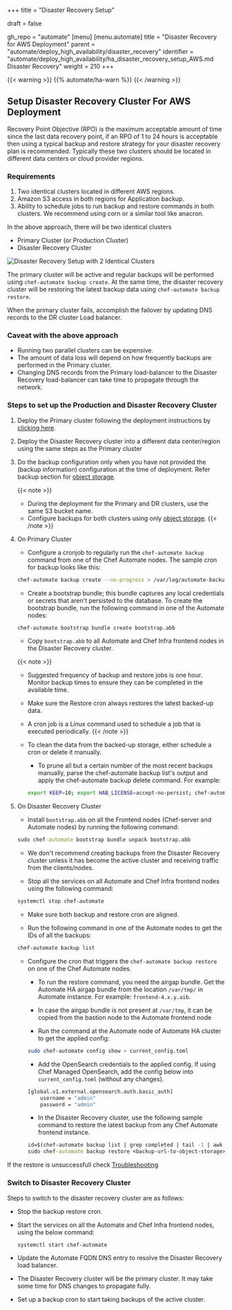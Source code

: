+++
title = "Disaster Recovery Setup"

draft = false

gh_repo = "automate"
[menu]
  [menu.automate]
    title = "Disaster Recovery for AWS Deployment"
    parent = "automate/deploy_high_availability/disaster_recovery"
    identifier = "automate/deploy_high_availability/ha_disaster_recovery_setup_AWS.md Disaster Recovery"
    weight = 210
+++

{{< warning >}}
{{% automate/ha-warn %}}
{{< /warning >}}

## Setup Disaster Recovery Cluster For AWS Deployment

Recovery Point Objective (RPO) is the maximum acceptable amount of time since the last data recovery point, if an RPO of 1 to 24 hours is acceptable then using a typical backup and restore strategy for your disaster recovery plan is recommended.
Typically these two clusters should be located in different data centers or cloud provider regions.

### Requirements

1. Two identical clusters located in different AWS regions.
1. Amazon S3 access in both regions for Application backup.
1. Ability to schedule jobs to run backup and restore commands in both clusters. We recommend using corn or a similar tool like anacron.

In the above approach, there will be two identical clusters

- Primary Cluster (or Production Cluster)
- Disaster Recovery Cluster

![Disaster Recovery Setup with 2 Identical Clusters](/images/automate/DR_AWS_Deployment.png)

The primary cluster will be active and regular backups will be performed using `chef-automate backup create`. At the same time, the disaster recovery cluster will be restoring the latest backup data using `chef-automate backup restore`.

When the primary cluster fails, accomplish the failover by updating DNS records to the DR cluster Load balancer.

### Caveat with the above approach

- Running two parallel clusters can be expensive.
- The amount of data loss will depend on how frequently backups are performed in the Primary cluster.
- Changing DNS records from the Primary load-balancer to the Disaster Recovery load-balancer can take time to propagate through the network.

### Steps to set up the Production and Disaster Recovery Cluster

1. Deploy the Primary cluster following the deployment instructions by [clicking here](/automate/ha_aws_deploy_steps/#deployment).

1. Deploy the Disaster Recovery cluster into a different data center/region using the same steps as the Primary cluster

1. Do the backup configuration only when you have not provided the (backup information) configuration at the time of deployment. Refer backup section for [object storage](/automate/ha_backup_restore_aws_s3/).

    {{< note >}}
    - During the deployment for the Primary and DR clusters, use the same S3 bucket name.
    - Configure backups for both clusters using only [object storage](/automate/ha_backup_restore_aws_s3/).
    {{< /note >}}

1. On Primary Cluster

    - Configure a cronjob to regularly run the `chef-automate backup` command from one of the Chef Automate nodes. The sample cron for backup looks like this:

    ```sh
    chef-automate backup create --no-progress > /var/log/automate-backups.log
    ```

    - Create a bootstrap bundle; this bundle captures any local credentials or secrets that aren't persisted to the database. To create the bootstrap bundle, run the following command in one of the Automate nodes:

    ```sh
    chef-automate bootstrap bundle create bootstrap.abb
    ```

    - Copy `bootstrap.abb` to all Automate and Chef Infra frontend nodes in the Disaster Recovery cluster.

    {{< note >}}
    - Suggested frequency of backup and restore jobs is one hour. Monitor backup times to ensure they can be completed in the available time.
    - Make sure the Restore cron always restores the latest backed-up data.
    - A cron job is a Linux command used to schedule a job that is executed periodically.
    {{< /note >}}

    - To clean the data from the backed-up storage, either schedule a cron or delete it manually.
        - To prune all but a certain number of the most recent backups manually, parse the chef-automate backup list's output and apply the chef-automate backup delete command.
        For example:

        ```sh
        export KEEP=10; export HAB_LICENSE=accept-no-persist; chef-automate backup list --result-json backup.json > /dev/null && hab pkg exec core/jq-static jq "[.result.backups[].id] | sort | reverse | .[]" -rM backup.json | tail -n +$(($KEEP+1)) | xargs -L1 -i chef-automate backup delete --yes {}
        ```

1. On Disaster Recovery Cluster

    - Install `bootstrap.abb` on all the Frontend nodes (Chef-server and Automate nodes) by running the following command:

    ```cmd
    sudo chef-automate bootstrap bundle unpack bootstrap.abb
    ```

    - We don't recommend creating backups from the Disaster Recovery cluster unless it has become the active cluster and receiving traffic from the clients/nodes.

    - Stop all the services on all Automate and Chef Infra frontend nodes using the following command:

    ```sh
    systemctl stop chef-automate
    ```

    - Make sure both backup and restore cron are aligned.

    - Run the following command in one of the Automate nodes to get the IDs of all the backups:

    ```sh
    chef-automate backup list
    ```

    - Configure the cron that triggers the `chef-automate backup restore` on one of the Chef Automate nodes.

        - To run the restore command, you need the airgap bundle. Get the Automate HA airgap bundle from the location `/var/tmp/` in Automate instance. For example: `frontend-4.x.y.aib`.

        - In case the airgap bundle is not present at `/var/tmp`, it can be copied from the bastion node to the Automate frontend node

        - Run the command at the Automate node of Automate HA cluster to get the applied config:

        ```bash
        sudo chef-automate config show > current_config.toml
        ```

        - Add the OpenSearch credentials to the applied config. If using Chef Managed OpenSearch, add the config below into `current_config.toml` (without any changes).

        ```bash
        [global.v1.external.opensearch.auth.basic_auth]
            username = "admin"
            password = "admin"
        ```

        - In the Disaster Recovery cluster, use the following sample command to restore the latest backup from any Chef Automate frontend instance.

        ```cmd
        id=$(chef-automate backup list | grep completed | tail -1 | awk '{print $1}')
        sudo chef-automate backup restore <backup-url-to-object-storage>/automate/$id/ --patch-config /path/to/current_config.toml --airgap-bundle /var/tmp/frontend-4.x.y.aib --skip-preflight --s3-access-key "Access_Key"  --s3-secret-key "Secret_Key"
        ```

If the restore is unsuccessfull check [Troubleshooting](/automate/ha_backup_restore_aws_s3/)
### Switch to Disaster Recovery Cluster

Steps to switch to the disaster recovery cluster are as follows:

- Stop the backup restore cron.
- Start the services on all the Automate and Chef Infra frontend nodes, using the below command:

    ```sh
    systemctl start chef-automate
    ```

- Update the Automate FQDN DNS entry to resolve the Disaster Recovery load balancer.
- The Disaster Recovery cluster will be the primary cluster. It may take some time for DNS changes to propagate fully.
- Set up a backup cron to start taking backups of the active cluster.
